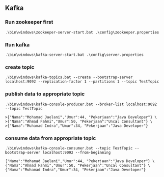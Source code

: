 ## Kafka
### Run zookeeper first
    .\bin\windows\zookeeper-server-start.bat .\config\zookeeper.properties
### Run kafka
    .\bin\windows\kafka-server-start.bat .\config\server.properties
### create topic
	.\bin\windows\kafka-topics.bat --create --bootstrap-server localhost:9092 --replication-factor 1 --partitions 1 --topic TestTopic
### publish data to appropriate topic
	.\bin\windows\kafka-console-producer.bat --broker-list localhost:9092 --topic TestTopic
  
	>{"Nama":"Mohamad Jaelani","Umur":44, "Pekerjaan":"Java Developer"} \
	>{"Nama":"Ahmad Fahmi","Umur":50, "Pekerjaan":"Uncal Consultant"} \
	>{"Nama":"Muhamad Indra","Umur":34, "Pekerjaan":"Java Developer"}
### consume data from appropriate topic
	.\bin\windows\kafka-console-consumer.bat --topic TestTopic --bootstrap-server localhost:9092 --from-beginning
  
	{"Nama":"Mohamad Jaelani","Umur":44, "Pekerjaan":"Java Developer"} \
	{"Nama":"Ahmad Fahmi","Umur":50, "Pekerjaan":"Uncal Consultant"} \
	{"Nama":"Muhamad Indra","Umur":34, "Pekerjaan":"Java Developer"}
